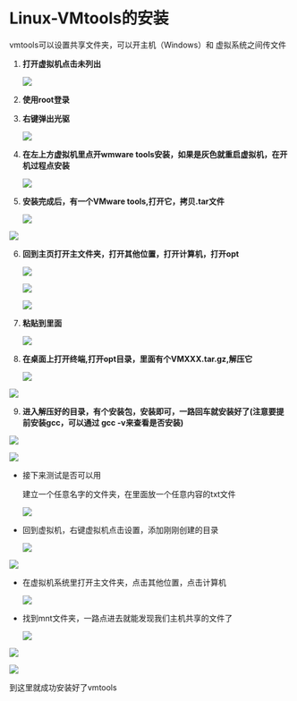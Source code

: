 # Linux-VMtools的安装

vmtools可以设置共享文件夹，可以开主机（Windows）和 虚拟系统之间传文件

1. **打开虚拟机点击未列出**
   
   ![](C:\Users\lenovo\AppData\Roaming\marktext\images\2023-11-14-16-27-24-image.png)

2. **使用root登录**

3. **右键弹出光驱**  
   
   ![](C:\Users\lenovo\AppData\Roaming\marktext\images\2023-11-14-16-36-25-image.png)



4. **在左上方虚拟机里点开wmware tools安装，如果是灰色就重启虚拟机，在开机过程点安装**
   
   
   
   ![](C:\Users\lenovo\AppData\Roaming\marktext\images\2023-11-14-16-44-09-image.png)

5. **安装完成后，有一个VMware tools,打开它，拷贝.tar文件** 
   
   ![](C:\Users\lenovo\AppData\Roaming\marktext\images\2023-11-14-16-46-52-image.png)

![](C:\Users\lenovo\AppData\Roaming\marktext\images\2023-11-14-16-49-40-image.png)

6. **回到主页打开主文件夹，打开其他位置，打开计算机，打开opt** 
   
   ![](C:\Users\lenovo\AppData\Roaming\marktext\images\2023-11-14-16-50-54-image.png)
   
   ![](C:\Users\lenovo\AppData\Roaming\marktext\images\2023-11-14-16-53-30-image.png)
   
   ![](C:\Users\lenovo\AppData\Roaming\marktext\images\2023-11-14-16-54-34-image.png)

7. **粘贴到里面** 
   
   ![](C:\Users\lenovo\AppData\Roaming\marktext\images\2023-11-14-16-56-44-image.png)

8. **在桌面上打开终端,打开opt目录，里面有个VMXXX.tar.gz,解压它** 
   
   ![](C:\Users\lenovo\AppData\Roaming\marktext\images\2023-11-14-16-58-48-image.png)

![](C:\Users\lenovo\AppData\Roaming\marktext\images\2023-11-14-17-03-29-image.png)

9.  **进入解压好的目录，有个安装包，安装即可，一路回车就安装好了(注意要提前安装gcc，可以通过 gcc -v来查看是否安装)** 
   
   ![](C:\Users\lenovo\AppData\Roaming\marktext\images\2023-11-14-17-08-06-image.png)

![](C:\Users\lenovo\AppData\Roaming\marktext\images\2023-11-14-17-11-47-image.png)



- 接下来测试是否可以用
  
  建立一个任意名字的文件夹，在里面放一个任意内容的txt文件
  
  ![](C:\Users\lenovo\AppData\Roaming\marktext\images\2023-11-14-17-15-25-image.png)

- 回到虚拟机，右键虚拟机点击设置，添加刚刚创建的目录
  
  ![](C:\Users\lenovo\AppData\Roaming\marktext\images\2023-11-14-17-18-39-image.png)

![](C:\Users\lenovo\AppData\Roaming\marktext\images\2023-11-14-17-20-38-image.png)

- 在虚拟机系统里打开主文件夹，点击其他位置，点击计算机
  
  ![](C:\Users\lenovo\AppData\Roaming\marktext\images\2023-11-14-17-22-48-image.png)

- 找到mnt文件夹，一路点进去就能发现我们主机共享的文件了
  
  ![](C:\Users\lenovo\AppData\Roaming\marktext\images\2023-11-14-17-23-51-image.png)

![](C:\Users\lenovo\AppData\Roaming\marktext\images\2023-11-14-17-24-15-image.png)

![](C:\Users\lenovo\AppData\Roaming\marktext\images\2023-11-14-17-24-47-image.png)



到这里就成功安装好了vmtools
